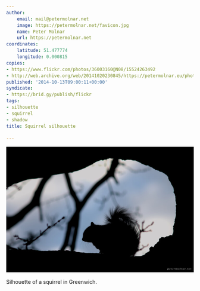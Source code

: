 ```yaml
---
author:
    email: mail@petermolnar.net
    image: https://petermolnar.net/favicon.jpg
    name: Peter Molnar
    url: https://petermolnar.net
coordinates:
    latitude: 51.477774
    longitude: 0.000815
copies:
- https://www.flickr.com/photos/36003160@N08/15524263492
- http://web.archive.org/web/20141020230845/https://petermolnar.eu/photo/squirrel-silhouette/
published: '2014-10-13T09:00:11+00:00'
syndicate:
- https://brid.gy/publish/flickr
tags:
- silhouette
- squirrel
- shadow
title: Squirrel silhouette

---
```


![](squirrel-silhouette.jpg)

Silhouette of a squirrel in Greenwich.